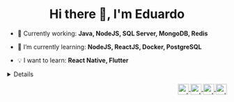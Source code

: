 
<h1 align="center">Hi there 👋, I'm Eduardo</h1>   

- 🚀 Currently working: **Java, NodeJS, SQL Server, MongoDB, Redis**  

- 🌱 I’m currently learning: **NodeJS, ReactJS, Docker, PostgreSQL**  
  
- 💡 I want to learn: **React Native, Flutter**  

<details> 
  <p align="center">
    <img height="150" src="http://github-profile-summary-cards.vercel.app/api/cards/profile-details?username=EdTonatto&theme=dark" alt="edtonatto" />
    <img height="150" src="http://github-profile-summary-cards.vercel.app/api/cards/stats?username=EdTonatto&theme=dark" alt="edtonatto" />
  </p>
</details>
<p align="right">
  <a href="https://instagram.com/eduardo_tonatto" target="blank"><img align="center" src="https://img.shields.io/badge/Instagram-E4405F?style=for-the-badge&logo=instagram&logoColor=white" alt="eduardo_tonatto" height="25"/>
  <a href="https://twitter.com/eduardo_tonatto" target="blank"><img align="center" src="https://img.shields.io/badge/Twitter-1DA1F2?style=for-the-badge&logo=twitter&logoColor=white" alt="eduardo_tonatto" height="25"/>
  <a href="https://linkedin.com/in/eduardo-tonatto-9a327b171" target="blank"><img align="center" src="https://img.shields.io/badge/LinkedIn-0077B5?style=for-the-badge&logo=linkedin&logoColor=white" alt="eduardo-tonatto-9a327b171" height="25"/> 
  <a href="https://steamcommunity.com/id/edtonatto/" target="blank"><img align="center" src="https://img.shields.io/badge/Steam-000000?style=for-the-badge&logo=steam&logoColor=white" alt="edtonatto" height="25"/>
</p>
